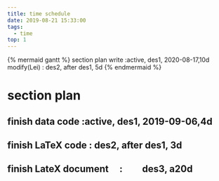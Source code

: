```yaml
---
title: time schedule
date: 2019-08-21 15:33:00
tags:
  - time
top: 1
---
```


{% mermaid gantt %}	
	section plan
	write     :active,    des1, 2020-08-17,10d
	modify(Lei)        : des2, after des1, 5d
{% endmermaid %}

<!--more-->

# section plan
## 	finish data code    :active,    des1, 2019-09-06,4d
## 	finish LaTeX code        : des2, after des1, 3d
## 	finish LateX document      :         des3, a20d
